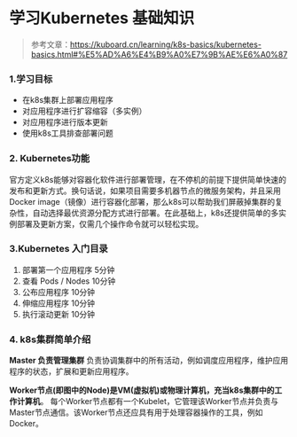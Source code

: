 # 学习Kubernetes 基础知识
> 参考文章：https://kuboard.cn/learning/k8s-basics/kubernetes-basics.html#%E5%AD%A6%E4%B9%A0%E7%9B%AE%E6%A0%87

### 1.学习目标
- 在k8s集群上部署应用程序
- 对应用程序进行扩容缩容（多实例）
- 对应用程序进行版本更新
- 使用k8s工具排查部署问题

### 2. Kubernetes功能
官方定义k8s能够对容器化软件进行部署管理，在不停机的前提下提供简单快速的发布和更新方式。换句话说，如果项目需要多机器节点的微服务架构，并且采用Docker image（镜像）进行容器化部署，那么k8s可以帮助我们屏蔽掉集群的复杂性，自动选择最优资源分配方式进行部署。在此基础上，k8s还提供简单的多实例部署及更新方案，仅需几个操作命令就可以轻松实现。

### 3.Kubernetes 入门目录
1. 部署第一个应用程序 5分钟
2. 查看 Pods / Nodes 10分钟
3. 公布应用程序 10分钟
4. 伸缩应用程序 10分钟
5. 执行滚动更新 10分钟

### 4. k8s集群简单介绍
**Master 负责管理集群** 负责协调集群中的所有活动，例如调度应用程序，维护应用程序的状态，扩展和更新应用程序。

**Worker节点(即图中的Node)是VM(虚拟机)或物理计算机，充当k8s集群中的工作计算机**。 每个Worker节点都有一个Kubelet，它管理该Worker节点并负责与Master节点通信。该Worker节点还应具有用于处理容器操作的工具，例如Docker。
